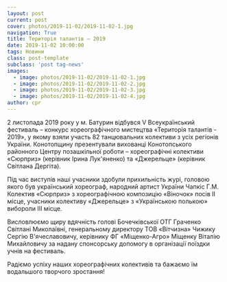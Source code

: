 ```yaml
---
layout: post
current: post
cover: photos/2019-11-02/2019-11-02-1.jpg
navigation: True
title: Територія талантів – 2019
date: 2019-11-02 10:00:00
tags: Новини
class: post-template
subclass: 'post tag-news'
images:
  - image: photos/2019-11-02/2019-11-02-1.jpg
  - image: photos/2019-11-02/2019-11-02-2.jpg
  - image: photos/2019-11-02/2019-11-02-3.jpg
  - image: photos/2019-11-02/2019-11-02-4.jpg
author: cpr
---
```


2 листопада 2019 року у м. Батурин  відбувся V Всеукраїнський фестиваль – конкурс хореографічного мистецтва «Територія талантів - 2019», у якому взяли участь  82 танцювальних колективи з усіх регіонів України. Конотопщину презентували вихованці Конотопського  районного Центру позашкільної роботи – хореографічні колективи «Сюрприз» (керівник Ірина Лук'яненко) та «Джерельце» (керівник Світлана Дергіта).

Під час виступів наші учасники здобули прихильність журі, головою якого був український хореограф, народний артист України Чапкіс Г.М.  Колектив «Сюрприз» з  хореографічною композицію «Віночок» посів  ІІ місце, учасники колективу «Джерельце» з «Українською полькою»    вибороли ІІІ місце.

Висловлюємо щиру вдячність голові Бочечківської ОТГ Граченко Світлані Миколаївні, генеральному директору ТОВ «Вітчизна» Чижику Сергію В'ячеславовичу, керівнику ФГ «Міщенко-Агро» Міщенку Віталію Михайловичу за надану спонсорську допомогу в організації поїздки учнів на фестиваль.

Радіємо успіху наших хореографічних колективів та бажаємо їм водальшого творчого зростання!
